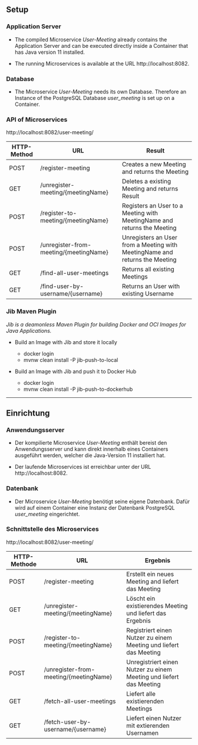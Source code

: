 ## Setup

### Application Server
* The compiled Microservice *User-Meeting* already contains the Application Server and can be executed directly inside a Container that has Java version 11 installed.

* The running Microservices is available at the URL http://localhost:8082.

### Database

* The Microservice *User-Meeting* needs its own Database. Therefore an Instance of the PostgreSQL Database *user_meeting* is set up on a Container.

### API of Microservices

http://localhost:8082/user-meeting/

| HTTP-Method | URL | Result |
| --- | --- | --- |
| POST | /register-meeting | Creates a new Meeting and returns the Meeting |
| GET | /unregister-meeting/{meetingName} | Deletes a existing Meeting and returns Result |
| POST | /register-to-meeting/{meetingName} | Registers an User to a Meeting with MeetingName and returns the Meeting |
| POST | /unregister-from-meeting/{meetingName} | Unregisters an User from a Meeting with MeetingName and returns the Meeting |
| GET | /find-all-user-meetings | Returns all existing Meetings |
| GET | /find-user-by-username/{username} | Returns an User with existing Username |

### Jib Maven Plugin

*Jib is a deamonless Maven Plugin for building Docker and OCI Images for Java Applications.*

* Build an Image with Jib and store it locally
    * docker login
    * mvnw clean install -P jib-push-to-local

* Build an Image with Jib and push it to Docker Hub
    * docker login
    * mvnw clean install -P jib-push-to-dockerhub
___

## Einrichtung

### Anwendungsserver

* Der kompilierte Microservice *User-Meeting* enthält bereist den Anwendungsserver und kann direkt innerhalb eines Containers ausgeführt werden, welcher die Java-Version 11 installiert hat.

* Der laufende Microservices ist erreichbar unter der URL http://localhost:8082.

### Datenbank

* Der Microservice *User-Meeting* benötigt seine eigene Datenbank. Dafür wird auf einem Container eine Instanz der Datenbank PostgreSQL *user_meeting* eingerichtet.

### Schnittstelle des Microservices

http://localhost:8082/user-meeting/


| HTTP-Methode | URL | Ergebnis |
| --- | --- | --- |
| POST | /register-meeting | Erstellt ein neues Meeting and liefert das Meeting |
| GET | /unregister-meeting/{meetingName} | Löscht ein existierendes Meeting und liefert das Ergebnis |
| POST | /register-to-meeting/{meetingName} | Registriert einen Nutzer zu einem Meeting und liefert das Meeting |
| POST | /unregister-from-meeting/{meetingName} | Unregistriert einen Nutzer zu einem Meeting und liefert das Meeting |
| GET | /fetch-all-user-meetings | Liefert alle existierenden Meetings |
| GET | /fetch-user-by-username/{username} | Liefert einen Nutzer mit extierenden Usernamen |
